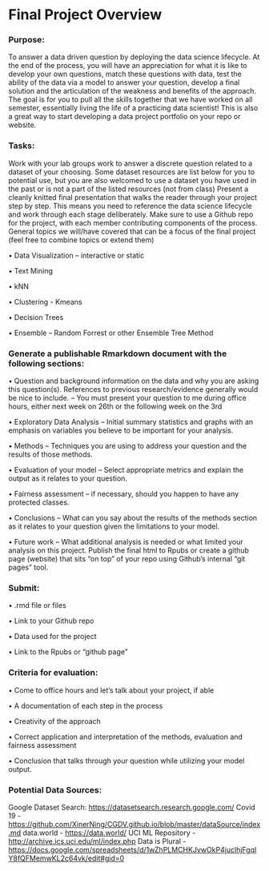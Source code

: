 # Final Project Overview

### Purpose:

To answer a data driven question by deploying the data science lifecycle. At the end of the process, you will have an appreciation for what it is like to develop your own questions, match these questions with data, test the ability of the data via a model to answer your question, develop a final solution and the articulation of the weakness and benefits of the approach. The goal is for you to pull all the skills together that we have worked on all semester, essentially living the life of a practicing data scientist! This is also a great way to start developing a data project portfolio on your repo or website.

### Tasks:

Work with your lab groups work to answer a discrete question related to a dataset of your choosing. Some dataset resources are list below for you to potential use, but you are also welcomed to use a dataset you have used in the past or is not a part of the listed resources (not from class) Present a cleanly knitted final presentation that walks the reader through your project step by step. This means you need to reference the data science lifecycle and work through each stage deliberately. Make sure to use a Github repo for the project, with each member contributing components of the process.  
General topics we will/have covered that can be a focus of the final project (feel free to combine topics or extend them)

• Data Visualization – interactive or static

• Text Mining

• kNN

• Clustering - Kmeans

• Decision Trees

• Ensemble – Random Forrest or other Ensemble Tree Method

### Generate a publishable Rmarkdown document with the following sections:

• Question and background information on the data and why you are asking this question(s). References to previous research/evidence generally would be nice to include. – You must present your question to me during office hours, either next week on 26th or the following week on the 3rd  

• Exploratory Data Analysis – Initial summary statistics and graphs with an emphasis on variables you believe to be important for your analysis.

• Methods – Techniques you are using to address your question and the results of those methods.

• Evaluation of your model – Select appropriate metrics and explain the output as it relates to your question.

• Fairness assessment – if necessary, should you happen to have any protected classes.

• Conclusions – What can you say about the results of the methods section as it relates to your question given the limitations to your model.

• Future work – What additional analysis is needed or what limited your analysis on this project.
Publish the final html to Rpubs or create a github page (website) that sits “on top” of your repo using Github’s internal “git pages” tool.

### Submit:

• .rmd file or files

• Link to your Github repo

• Data used for the project

• Link to the Rpubs or “github page”

### Criteria for evaluation:

• Come to office hours and let’s talk about your project, if able

• A documentation of each step in the process

• Creativity of the approach

• Correct application and interpretation of the methods, evaluation and fairness assessment

• Conclusion that talks through your question while utilizing your model output.

### Potential Data Sources:

Google Dataset Search: https://datasetsearch.research.google.com/
Covid 19 - https://github.com/XinerNing/CGDV.github.io/blob/master/dataSource/index.md
data.world - https://data.world/
UCI ML Repository - http://archive.ics.uci.edu/ml/index.php
Data is Plural - https://docs.google.com/spreadsheets/d/1wZhPLMCHKJvwOkP4juclhjFgqIY8fQFMemwKL2c64vk/edit#gid=0
